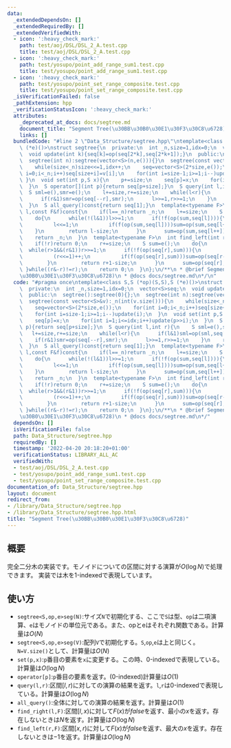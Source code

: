 ```yaml
---
data:
  _extendedDependsOn: []
  _extendedRequiredBy: []
  _extendedVerifiedWith:
  - icon: ':heavy_check_mark:'
    path: test/aoj/DSL/DSL_2_A.test.cpp
    title: test/aoj/DSL/DSL_2_A.test.cpp
  - icon: ':heavy_check_mark:'
    path: test/yosupo/point_add_range_sum1.test.cpp
    title: test/yosupo/point_add_range_sum1.test.cpp
  - icon: ':heavy_check_mark:'
    path: test/yosupo/point_set_range_composite.test.cpp
    title: test/yosupo/point_set_range_composite.test.cpp
  _isVerificationFailed: false
  _pathExtension: hpp
  _verificationStatusIcon: ':heavy_check_mark:'
  attributes:
    _deprecated_at_docs: docs/segtree.md
    document_title: "Segment Tree(\u30BB\u30B0\u30E1\u30F3\u30C8\u6728)"
    links: []
  bundledCode: "#line 2 \"Data_Structure/segtree.hpp\"\ntemplate<class S,S (*op)(S,S),S\
    \ (*e)()>\nstruct segtree{\n  private:\n  int _n,size=1,idx=0;\n  vector<S>seq;\n\
    \  void update(int k){seq[k]=op(seq[2*k],seq[2*k+1]);}\n  public:\n  segtree():segtree(0){};\n\
    \  segtree(int n):segtree(vector<S>(n,e())){}\n  segtree(const vector<S>&v):_n(int(v.size())){\n\
    \    while(size<_n)size<<=1,idx++;\n    seq=vector<S>(2*size,e());\n    for(int\
    \ i=0;i<_n;i++)seq[size+i]=v[i];\n    for(int i=size-1;i>=1;i--)update(i);\n \
    \ }\n  void set(int p,S x){\n    p+=size;\n    seq[p]=x;\n    for(int i=1;i<=idx;i++)update(p>>i);\n\
    \  }\n  S operator[](int p){return seq[p+size];}\n  S query(int l,int r){\n  \
    \  S sml=e(),smr=e();\n    l+=size,r+=size;\n    while(l<r){\n      if(l&1)sml=op(sml,seq[l++]);\n\
    \      if(r&1)smr=op(seq[--r],smr);\n      l>>=1,r>>=1;\n    }\n    return op(sml,smr);\n\
    \  }\n  S all_query()const{return seq[1];}\n  template<typename F>\n  int find_right(int\
    \ l,const F&f)const{\n    if(l==_n)return _n;\n    l+=size;\n    S sum=e();\n\
    \    do{\n      while(!(l&1))l>>=1;\n      if(!f(op(sum,seq[l]))){\n        while(l<size){\n\
    \          l<<=1;\n          if(f(op(sum,seq[l])))sum=op(sum,seq[l++]);\n    \
    \    }\n        return l-size;\n      }\n      sum=op(sum,seq[l++]);\n    }while((l&-l)!=l);\n\
    \    return _n;\n  }\n  template<typename F>\n  int find_left(int r,const F&f)const{\n\
    \    if(!r)return 0;\n    r+=size;\n    S sum=e();\n    do{\n      r--;\n    \
    \  while(r>1&&(r&1))r>>=1;\n      if(!f(op(seq[r],sum))){\n        while(r<size){\n\
    \          (r<<=1)++;\n          if(f(op(seq[r],sum)))sum=op(seq[r--],sum);\n\
    \        }\n        return r+1-size;\n      }\n      sum=op(seq[r],sum);\n   \
    \ }while((r&-r)!=r);\n    return 0;\n  }\n};\n/**\n * @brief Segment Tree(\u30BB\
    \u30B0\u30E1\u30F3\u30C8\u6728)\n * @docs docs/segtree.md\n*/\n"
  code: "#pragma once\ntemplate<class S,S (*op)(S,S),S (*e)()>\nstruct segtree{\n\
    \  private:\n  int _n,size=1,idx=0;\n  vector<S>seq;\n  void update(int k){seq[k]=op(seq[2*k],seq[2*k+1]);}\n\
    \  public:\n  segtree():segtree(0){};\n  segtree(int n):segtree(vector<S>(n,e())){}\n\
    \  segtree(const vector<S>&v):_n(int(v.size())){\n    while(size<_n)size<<=1,idx++;\n\
    \    seq=vector<S>(2*size,e());\n    for(int i=0;i<_n;i++)seq[size+i]=v[i];\n\
    \    for(int i=size-1;i>=1;i--)update(i);\n  }\n  void set(int p,S x){\n    p+=size;\n\
    \    seq[p]=x;\n    for(int i=1;i<=idx;i++)update(p>>i);\n  }\n  S operator[](int\
    \ p){return seq[p+size];}\n  S query(int l,int r){\n    S sml=e(),smr=e();\n \
    \   l+=size,r+=size;\n    while(l<r){\n      if(l&1)sml=op(sml,seq[l++]);\n  \
    \    if(r&1)smr=op(seq[--r],smr);\n      l>>=1,r>>=1;\n    }\n    return op(sml,smr);\n\
    \  }\n  S all_query()const{return seq[1];}\n  template<typename F>\n  int find_right(int\
    \ l,const F&f)const{\n    if(l==_n)return _n;\n    l+=size;\n    S sum=e();\n\
    \    do{\n      while(!(l&1))l>>=1;\n      if(!f(op(sum,seq[l]))){\n        while(l<size){\n\
    \          l<<=1;\n          if(f(op(sum,seq[l])))sum=op(sum,seq[l++]);\n    \
    \    }\n        return l-size;\n      }\n      sum=op(sum,seq[l++]);\n    }while((l&-l)!=l);\n\
    \    return _n;\n  }\n  template<typename F>\n  int find_left(int r,const F&f)const{\n\
    \    if(!r)return 0;\n    r+=size;\n    S sum=e();\n    do{\n      r--;\n    \
    \  while(r>1&&(r&1))r>>=1;\n      if(!f(op(seq[r],sum))){\n        while(r<size){\n\
    \          (r<<=1)++;\n          if(f(op(seq[r],sum)))sum=op(seq[r--],sum);\n\
    \        }\n        return r+1-size;\n      }\n      sum=op(seq[r],sum);\n   \
    \ }while((r&-r)!=r);\n    return 0;\n  }\n};\n/**\n * @brief Segment Tree(\u30BB\
    \u30B0\u30E1\u30F3\u30C8\u6728)\n * @docs docs/segtree.md\n*/"
  dependsOn: []
  isVerificationFile: false
  path: Data_Structure/segtree.hpp
  requiredBy: []
  timestamp: '2022-04-20 20:18:20+01:00'
  verificationStatus: LIBRARY_ALL_AC
  verifiedWith:
  - test/aoj/DSL/DSL_2_A.test.cpp
  - test/yosupo/point_add_range_sum1.test.cpp
  - test/yosupo/point_set_range_composite.test.cpp
documentation_of: Data_Structure/segtree.hpp
layout: document
redirect_from:
- /library/Data_Structure/segtree.hpp
- /library/Data_Structure/segtree.hpp.html
title: "Segment Tree(\u30BB\u30B0\u30E1\u30F3\u30C8\u6728)"
---
```

## 概要
完全二分木の実装です。モノイドについての区間に対する演算が$O(\log N)$で処理できます。
実装では木を1-indexedで表現しています。

## 使い方
* `segtree<S,op,e>seg(N)`:サイズ`N`で初期化する、ここで`S`は型、`op`は二項演算、`e`はモノイドの単位元である。また、opとeはそれぞれ関数である。計算量は$O(N)$  
* `segtree<S,op,e>seg(V)`:配列`V`で初期化する。`S`,`op`,`e`は上と同じく。`N=V.size()`として、計算量は$O(N)$  
* `set(p,x)`:`p`番目の要素を`x`に変更する。この時、0-indexedで表現している。計算量は$O(\log N)$
* `operator[p]`:`p`番目の要素を返す。(0-indexed)計算量は$O(1)$  
* `query(l,r)`:区間$[l,r)$に対しての演算の結果を返す。`l`,`r`は0-indexedで表現している。計算量は$O(\log N)$  
* `all_query()`:全体に対しての演算の結果を返す。計算量は$O(1)$  
* `find_right(l,F)`:区間$[l,x)$に対して$F(x)$が$false$を返す、最小の$x$を返す。存在しないときは$N$を返す。計算量は$O(\log N)$
* `find_left(r,F)`:区間$[x,r)$に対して$F(x)$が$false$を返す、最大の$x$を返す。存在しないときは$-1$を返す。計算量は$O(\log N)$